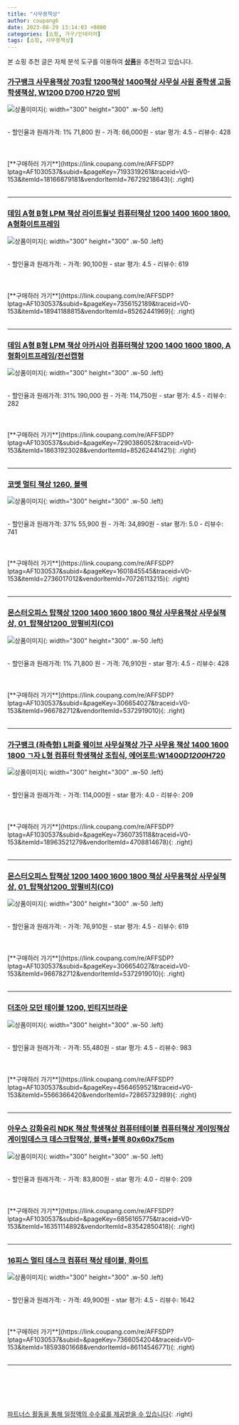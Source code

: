 ```yaml
---
title: "사무용책상"
author: coupang6
date: 2023-08-29 13:14:03 +0800
categories: [쇼핑, 가구/인테리어]
tags: [쇼핑, 사무용책상]
---
```


본 쇼핑 추천 글은 자체 분석 도구를 이용하여 [**상품**](https://link.coupang.com/a/bao1ui)을 추천하고 있습니다.

### [가구뱅크 사무용책상 703탑 1200책상 1400책상 사무실 사원 중학생 고등학생책상, W1200 D700 H720 망비](https://link.coupang.com/re/AFFSDP?lptag=AF1030537&subid=&pageKey=7193319261&traceid=V0-153&itemId=18166879181&vendorItemId=76729218643)

![상품이미지](https://thumbnail6.coupangcdn.com/thumbnails/remote/230x230ex/image/vendor_inventory/bf91/dbc8d595b47e17431c330185b7cbaad9716a25264a06a6a92dfaaf5804cc.jpg){: width="300" height="300" .w-50 .left}


<br>
- 할인율과 원래가격: 1%  71,800   원
- 가격: 66,000원
- star 평가: 4.5
- 리뷰수: 428
<br>
<br>
<br>
<br>
[**구매하러 가기**](https://link.coupang.com/re/AFFSDP?lptag=AF1030537&subid=&pageKey=7193319261&traceid=V0-153&itemId=18166879181&vendorItemId=76729218643){: .right}
<br>
<br>

---

### [데임 A형 B형 LPM 책상 라이트월넛 컴퓨터책상 1200 1400 1600 1800, A형화이트프레임](https://link.coupang.com/re/AFFSDP?lptag=AF1030537&subid=&pageKey=7356152189&traceid=V0-153&itemId=18941188815&vendorItemId=85262441969)

![상품이미지](https://thumbnail8.coupangcdn.com/thumbnails/remote/230x230ex/image/vendor_inventory/5150/5891b647af8dc78b1bfb0574939068066f15d61571cf3907c168e062aada.jpg){: width="300" height="300" .w-50 .left}


<br>
- 할인율과 원래가격: 
- 가격: 90,100원
- star 평가: 4.5
- 리뷰수: 619
<br>
<br>
<br>
<br>
[**구매하러 가기**](https://link.coupang.com/re/AFFSDP?lptag=AF1030537&subid=&pageKey=7356152189&traceid=V0-153&itemId=18941188815&vendorItemId=85262441969){: .right}
<br>
<br>

---

### [데임 A형 B형 LPM 책상 아카시아 컴퓨터책상 1200 1400 1600 1800, A형화이트프레임/전선캡형](https://link.coupang.com/re/AFFSDP?lptag=AF1030537&subid=&pageKey=7290386052&traceid=V0-153&itemId=18631923028&vendorItemId=85262441421)

![상품이미지](https://thumbnail9.coupangcdn.com/thumbnails/remote/230x230ex/image/vendor_inventory/34e5/fa02634ed97900b3b7e1b6e36aec1bf0cb648dda7d6f4d42d08b0a34543e.jpg){: width="300" height="300" .w-50 .left}


<br>
- 할인율과 원래가격: 31%  190,000   원
- 가격: 114,750원
- star 평가: 4.5
- 리뷰수: 282
<br>
<br>
<br>
<br>
[**구매하러 가기**](https://link.coupang.com/re/AFFSDP?lptag=AF1030537&subid=&pageKey=7290386052&traceid=V0-153&itemId=18631923028&vendorItemId=85262441421){: .right}
<br>
<br>

---

### [코멧 멀티 책상 1260, 블랙](https://link.coupang.com/re/AFFSDP?lptag=AF1030537&subid=&pageKey=1601845545&traceid=V0-153&itemId=2736017012&vendorItemId=70726113215)

![상품이미지](https://thumbnail8.coupangcdn.com/thumbnails/remote/230x230ex/image/retail/images/7647719324610644-1d8cba09-f9cf-4cf7-9138-aa3539cb1dad.jpg){: width="300" height="300" .w-50 .left}


<br>
- 할인율과 원래가격: 37%  55,900   원
- 가격: 34,890원
- star 평가: 5.0
- 리뷰수: 741
<br>
<br>
<br>
<br>
[**구매하러 가기**](https://link.coupang.com/re/AFFSDP?lptag=AF1030537&subid=&pageKey=1601845545&traceid=V0-153&itemId=2736017012&vendorItemId=70726113215){: .right}
<br>
<br>

---

### [몬스터오피스 탑책상 1200 1400 1600 1800 책상 사무용책상 사무실책상, 01_탑책상1200_망펄비치(CO)](https://link.coupang.com/re/AFFSDP?lptag=AF1030537&subid=&pageKey=306654027&traceid=V0-153&itemId=966782712&vendorItemId=5372919010)

![상품이미지](https://thumbnail10.coupangcdn.com/thumbnails/remote/230x230ex/image/vendor_inventory/30ad/cbca472b4703da792ecf3178ba76ea174fd7e8eb0b9d5a0e85a9c41fede2.jpg){: width="300" height="300" .w-50 .left}


<br>
- 할인율과 원래가격: 1%  71,800   원
- 가격: 76,910원
- star 평가: 4.5
- 리뷰수: 428
<br>
<br>
<br>
<br>
[**구매하러 가기**](https://link.coupang.com/re/AFFSDP?lptag=AF1030537&subid=&pageKey=306654027&traceid=V0-153&itemId=966782712&vendorItemId=5372919010){: .right}
<br>
<br>

---

### [가구뱅크 (좌측형) L퍼즐 웨이브 사무실책상 가구 사무용 책상 1400 1600 1800 ㄱ자 L형 컴퓨터 학생책상 조립식, 에어포트:W1400*D1200*H720](https://link.coupang.com/re/AFFSDP?lptag=AF1030537&subid=&pageKey=7360735118&traceid=V0-153&itemId=18963521279&vendorItemId=4708814678)

![상품이미지](https://thumbnail6.coupangcdn.com/thumbnails/remote/230x230ex/image/vendor_inventory/3af3/6871bb810596959806ada7b2642e6fce19bad8f8189263b8dbe47ba61140.jpg){: width="300" height="300" .w-50 .left}


<br>
- 할인율과 원래가격: 
- 가격: 114,000원
- star 평가: 4.0
- 리뷰수: 209
<br>
<br>
<br>
<br>
[**구매하러 가기**](https://link.coupang.com/re/AFFSDP?lptag=AF1030537&subid=&pageKey=7360735118&traceid=V0-153&itemId=18963521279&vendorItemId=4708814678){: .right}
<br>
<br>

---

### [몬스터오피스 탑책상 1200 1400 1600 1800 책상 사무용책상 사무실책상, 01_탑책상1200_망펄비치(CO)](https://link.coupang.com/re/AFFSDP?lptag=AF1030537&subid=&pageKey=306654027&traceid=V0-153&itemId=966782712&vendorItemId=5372919010)

![상품이미지](https://thumbnail10.coupangcdn.com/thumbnails/remote/230x230ex/image/vendor_inventory/30ad/cbca472b4703da792ecf3178ba76ea174fd7e8eb0b9d5a0e85a9c41fede2.jpg){: width="300" height="300" .w-50 .left}


<br>
- 할인율과 원래가격: 
- 가격: 76,910원
- star 평가: 4.5
- 리뷰수: 619
<br>
<br>
<br>
<br>
[**구매하러 가기**](https://link.coupang.com/re/AFFSDP?lptag=AF1030537&subid=&pageKey=306654027&traceid=V0-153&itemId=966782712&vendorItemId=5372919010){: .right}
<br>
<br>

---

### [더조아 모던 테이블 1200, 빈티지브라운](https://link.coupang.com/re/AFFSDP?lptag=AF1030537&subid=&pageKey=4564659521&traceid=V0-153&itemId=5566366420&vendorItemId=72865732989)

![상품이미지](https://thumbnail10.coupangcdn.com/thumbnails/remote/230x230ex/image/rs_quotation_api/arlldxnf/b05bb45cc3e9463089840cb0d29ffd54.jpg){: width="300" height="300" .w-50 .left}


<br>
- 할인율과 원래가격: 
- 가격: 55,480원
- star 평가: 4.5
- 리뷰수: 983
<br>
<br>
<br>
<br>
[**구매하러 가기**](https://link.coupang.com/re/AFFSDP?lptag=AF1030537&subid=&pageKey=4564659521&traceid=V0-153&itemId=5566366420&vendorItemId=72865732989){: .right}
<br>
<br>

---

### [아우스 강화유리 NDK 책상 학생책상 컴퓨터테이블 컴퓨터책상 게이밍책상 게이밍데스크 데스크탑책상, 블랙+블랙 80x60x75cm](https://link.coupang.com/re/AFFSDP?lptag=AF1030537&subid=&pageKey=6856165775&traceid=V0-153&itemId=16351114892&vendorItemId=83542850418)

![상품이미지](https://thumbnail9.coupangcdn.com/thumbnails/remote/230x230ex/image/vendor_inventory/682d/bc75b6685c52d318281908699ac9211335ec599fd5adc6b16388619aa39b.jpg){: width="300" height="300" .w-50 .left}


<br>
- 할인율과 원래가격: 
- 가격: 83,800원
- star 평가: 4.0
- 리뷰수: 209
<br>
<br>
<br>
<br>
[**구매하러 가기**](https://link.coupang.com/re/AFFSDP?lptag=AF1030537&subid=&pageKey=6856165775&traceid=V0-153&itemId=16351114892&vendorItemId=83542850418){: .right}
<br>
<br>

---

### [16피스 멀티 데스크 컴퓨터 책상 테이블, 화이트](https://link.coupang.com/re/AFFSDP?lptag=AF1030537&subid=&pageKey=7366054204&traceid=V0-153&itemId=18593801668&vendorItemId=86114546771)

![상품이미지](https://thumbnail6.coupangcdn.com/thumbnails/remote/230x230ex/image/rs_quotation_api/hx8b0cl8/20b81f8d32b9467e92538377ef4bc140.jpg){: width="300" height="300" .w-50 .left}


<br>
- 할인율과 원래가격: 
- 가격: 49,900원
- star 평가: 4.5
- 리뷰수: 1642
<br>
<br>
<br>
<br>
[**구매하러 가기**](https://link.coupang.com/re/AFFSDP?lptag=AF1030537&subid=&pageKey=7366054204&traceid=V0-153&itemId=18593801668&vendorItemId=86114546771){: .right}
<br>
<br>

---
<br><br><br><br><br> [파트너스 활동을 통해 일정액의 수수료를 제공받을 수 있습니다](https://link.coupang.com/a/bao1ui){: .right}